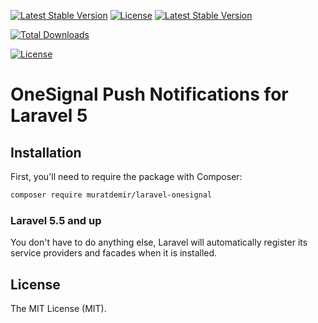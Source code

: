 <a href="https://packagist.org/packages/muratdemir/laravel-onesignal"><img src="https://poser.pugx.org/tcg/voyager/v/stable.svg?format=flat" alt="Latest Stable Version"></a>
<a href="https://packagist.org/packages/muratdemir/laravel-onesignal"><img src="https://poser.pugx.org/tcg/voyager/license.svg?format=flat" alt="License"></a>
[![Latest Stable Version](https://poser.pugx.org/muratdemir/laravel-onesignal/v/stable)](https://packagist.org/packages/muratdemir/laravel-onesignal)

[![Total Downloads](https://poser.pugx.org/muratdemir/laravel-onesignal/downloads)](https://packagist.org/packages/muratdemir/laravel-onesignal)

[![License](https://poser.pugx.org/muratdemir/laravel-onesignal/license)](https://packagist.org/packages/muratdemir/laravel-onesignal)
# OneSignal Push Notifications for Laravel 5

## Installation

First, you'll need to require the package with Composer:

```sh
composer require muratdemir/laravel-onesignal
```

### Laravel 5.5 and up

You don't have to do anything else, Laravel will automatically register its service providers and facades when it is installed.

## License

The MIT License (MIT).


